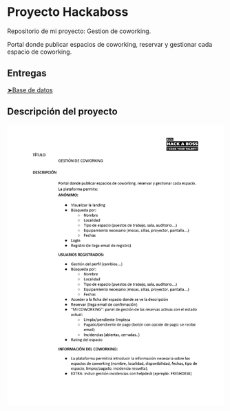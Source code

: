
# Proyecto Hackaboss

Repositorio de mi proyecto: Gestion de coworking.

Portal donde publicar espacios de coworking, reservar y gestionar cada espacio de coworking.


## Entregas

[ ➤Base de datos](https://github.com/rubii9/ProyectoHAB/tree/master/Entregas/BBDD)


## Descripción del proyecto

![Documentación](/Entregas/15_Gestion_Coworking.jpg )
